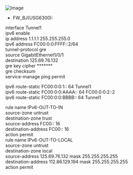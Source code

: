 ![Image](https://github.com/silence-kai/IPsecVPN/blob/master/GRE%20tunnel%20over%20IPv6/GRE%20tunnel%20over%20IPv6.png)
- FW_BJ(USG6300):  
  
interface Tunnel1  
ipv6 enable  
ip address 1.1.1.1 255.255.255.0  
ipv6 address FC00:0:0:FFFF::2/64  
tunnel-protocol gre   
source GigabitEthernet1/0/1  
destination 125.69.76.132  
gre key cipher *******  
gre checksum   
service-manage ping permit  
  
ipv6 route-static FC00:0:0:1:: 64 Tunnel1  
ipv6 route-static FC00:0:0:AAAA:: 64 FC00:0:0:2::2  
ipv6 route-static FC00:0:0:BBBB:: 64 Tunnel1  
  
rule name IPv6-OUT-TO-IN  
source-zone untrust  
destination-zone trust  
source-address FC00:: 16  
destination-address FC00:: 16  
action permit  
rule name IPv6-OUT-TO-LOCAL  
source-zone untrust  
destination-zone local  
source-address 125.69.76.132 mask 255.255.255.255  
destination-address 112.86.129.194 mask 255.255.255.255  
action permit  

